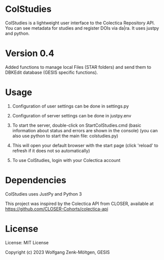 # ColStudies
ColStudies is a lightweight user interface to the  Colectica Repository API. You can see metadata for studies and register DOIs via da|ra. It uses justpy and python.

# Version 0.4
Added functions to manage local Files (STAR folders) and send them to DBKEdit database (GESIS specific functions).


# Usage

1) Configuration of user settings can be done in settings.py

2) Configuration of server settings can be done in justpy.env

3) To start the server, double-click on StartColStudies.cmd
(basic information about status and errors are shown in the console)
(you can also use python to start the main file: colstudies.py)

4) This will open your default browser with the start page
(click 'reload' to refresh if it does not so automatically)

5) To use ColStudies, login with your Colectica account 


# Dependencies

ColStudies uses JustPy and Python 3

This project was inspired by the Colectica API from CLOSER, available at 
https://github.com/CLOSER-Cohorts/colectica-api

# License

License: MIT License

Copyright (c) 2023 Wolfgang Zenk-Möltgen, GESIS
